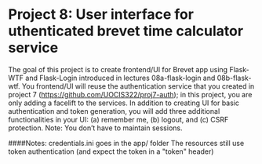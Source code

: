 # Project 8: User interface for uthenticated brevet time calculator service

The goal of this project is to create frontend/UI for Brevet app using Flask-WTF
and Flask-Login introduced in lectures 08a-flask-login and 08b-flask-wtf. You frontend/UI will reuse the
authentication service that you created in project 7 (https://github.com/UOCIS322/proj7-auth); in this project,  you are only adding
a facelift to the services. In addition to creating UI for basic authentication and token
generation, you will add three additional functionalities in your UI: (a) remember me, (b) logout, 
and (c) CSRF protection. Note: You don’t have to maintain sessions.


####Notes:
credentials.ini goes in the app/ folder
The resources still use token authentication (and expect the token in a "token" header)
